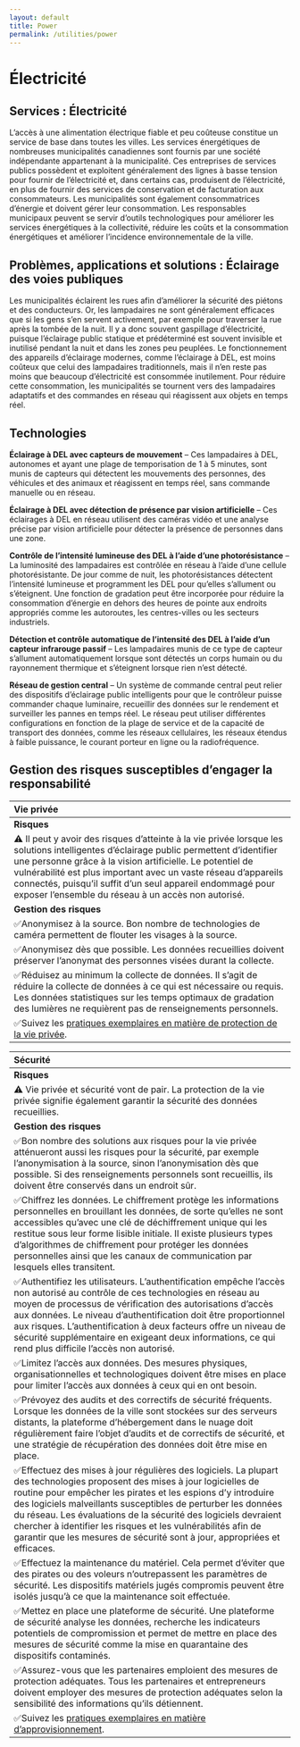 ```yaml
---
layout: default
title: Power
permalink: /utilities/power
---
```


# Électricité

## Services : Électricité

L’accès à une alimentation électrique fiable et peu coûteuse constitue un service de base dans toutes les villes. Les services énergétiques de nombreuses municipalités canadiennes sont fournis par une société indépendante appartenant à la municipalité. Ces entreprises de services publics possèdent et exploitent généralement des lignes à basse tension pour fournir de l’électricité et, dans certains cas, produisent de l’électricité, en plus de fournir des services de conservation et de facturation aux consommateurs. Les municipalités sont également consommatrices d’énergie et doivent gérer leur consommation. Les responsables municipaux peuvent se servir d’outils technologiques pour améliorer les services énergétiques à la collectivité, réduire les coûts et la consommation énergétiques et améliorer l’incidence environnementale de la ville.

## Problèmes, applications et solutions : Éclairage des voies publiques

Les municipalités éclairent les rues afin d’améliorer la sécurité des piétons et des conducteurs. Or, les lampadaires ne sont généralement efficaces que si les gens s’en servent activement, par exemple pour traverser la rue après la tombée de la nuit. Il y a donc souvent gaspillage d’électricité, puisque l’éclairage public statique et prédéterminé est souvent invisible et inutilisé pendant la nuit et dans les zones peu peuplées. Le fonctionnement des appareils d’éclairage modernes, comme l’éclairage à DEL, est moins coûteux que celui des lampadaires traditionnels, mais il n’en reste pas moins que beaucoup d’électricité est consommée inutilement. Pour réduire cette consommation, les municipalités se tournent vers des lampadaires adaptatifs et des commandes en réseau qui réagissent aux objets en temps réel.

## Technologies

**Éclairage à DEL avec capteurs de mouvement** – Ces lampadaires à DEL, autonomes et ayant une plage de temporisation de 1 à 5 minutes, sont munis de capteurs qui détectent les mouvements des personnes, des véhicules et des animaux et réagissent en temps réel, sans commande manuelle ou en réseau.

**Éclairage à DEL avec détection de présence par vision artificielle** – Ces éclairages à DEL en réseau utilisent des caméras vidéo et une analyse précise par vision artificielle pour détecter la présence de personnes dans une zone.

**Contrôle de l’intensité lumineuse des DEL à l’aide d’une photorésistance** – La luminosité des lampadaires est contrôlée en réseau à l’aide d’une cellule photorésistante. De jour comme de nuit, les photorésistances détectent l’intensité lumineuse et programment les DEL pour qu’elles s’allument ou s’éteignent. Une fonction de gradation peut être incorporée pour réduire la consommation d’énergie en dehors des heures de pointe aux endroits appropriés comme les autoroutes, les centres-villes ou les secteurs industriels.

**Détection et contrôle automatique de l’intensité des DEL à l’aide d’un capteur infrarouge passif** – Les lampadaires munis de ce type de capteur s’allument automatiquement lorsque sont détectés un corps humain ou du rayonnement thermique et s’éteignent lorsque rien n’est détecté.

**Réseau de gestion central** – Un système de commande central peut relier des dispositifs d’éclairage public intelligents pour que le contrôleur puisse commander chaque luminaire, recueillir des données sur le rendement et surveiller les pannes en temps réel. Le réseau peut utiliser différentes configurations en fonction de la plage de service et de la capacité de transport des données, comme les réseaux cellulaires, les réseaux étendus à faible puissance, le courant porteur en ligne ou la radiofréquence.

## Gestion des risques susceptibles d’engager la responsabilité

| Vie privée |
| :--- |
| **Risques** |
| ⚠ Il peut y avoir des risques d’atteinte à la vie privée lorsque les solutions intelligentes d’éclairage public permettent d’identifier une personne grâce à la vision artificielle. Le potentiel de vulnérabilité est plus important avec un vaste réseau d’appareils connectés, puisqu’il suffit d’un seul appareil endommagé pour exposer l’ensemble du réseau à un accès non autorisé. |
| **Gestion des risques** |
| ✅Anonymisez à la source. Bon nombre de technologies de caméra permettent de flouter les visages à la source. |
| ✅Anonymisez dès que possible. Les données recueillies doivent préserver l’anonymat des personnes visées durant la collecte. |
| ✅Réduisez au minimum la collecte de données. Il s’agit de réduire la collecte de données à ce qui est nécessaire ou requis. Les données statistiques sur les temps optimaux de gradation des lumières ne requièrent pas de renseignements personnels. |
| ✅Suivez les [pratiques exemplaires en matière de protection de la vie privée](https://cippic-ca.github.io/SmartCityToolkit/privacy.html). |

| Sécurité |
| :--- |
| **Risques** |
| ⚠ Vie privée et sécurité vont de pair. La protection de la vie privée signifie également garantir la sécurité des données recueillies. |
| **Gestion des risques** |
| ✅Bon nombre des solutions aux risques pour la vie privée atténueront aussi les risques pour la sécurité, par exemple l’anonymisation à la source, sinon l’anonymisation dès que possible. Si des renseignements personnels sont recueillis, ils doivent être conservés dans un endroit sûr. |
| ✅Chiffrez les données. Le chiffrement protège les informations personnelles en brouillant les données, de sorte qu’elles ne sont accessibles qu’avec une clé de déchiffrement unique qui les restitue sous leur forme lisible initiale. Il existe plusieurs types d’algorithmes de chiffrement pour protéger les données personnelles ainsi que les canaux de communication par lesquels elles transitent. |
| ✅Authentifiez les utilisateurs. L’authentification empêche l’accès non autorisé au contrôle de ces technologies en réseau au moyen de processus de vérification des autorisations d’accès aux données. Le niveau d’authentification doit être proportionnel aux risques. L’authentification à deux facteurs offre un niveau de sécurité supplémentaire en exigeant deux informations, ce qui rend plus difficile l’accès non autorisé. |
| ✅Limitez l’accès aux données. Des mesures physiques, organisationnelles et technologiques doivent être mises en place pour limiter l’accès aux données à ceux qui en ont besoin. |
| ✅Prévoyez des audits et des correctifs de sécurité fréquents. Lorsque les données de la ville sont stockées sur des serveurs distants, la plateforme d’hébergement dans le nuage doit régulièrement faire l’objet d’audits et de correctifs de sécurité, et une stratégie de récupération des données doit être mise en place. |
| ✅Effectuez des mises à jour régulières des logiciels. La plupart des technologies proposent des mises à jour logicielles de routine pour empêcher les pirates et les espions d’y introduire des logiciels malveillants susceptibles de perturber les données du réseau. Les évaluations de la sécurité des logiciels devraient chercher à identifier les risques et les vulnérabilités afin de garantir que les mesures de sécurité sont à jour, appropriées et efficaces. |
| ✅Effectuez la maintenance du matériel. Cela permet d’éviter que des pirates ou des voleurs n’outrepassent les paramètres de sécurité. Les dispositifs matériels jugés compromis peuvent être isolés jusqu’à ce que la maintenance soit effectuée. |
| ✅Mettez en place une plateforme de sécurité. Une plateforme de sécurité analyse les données, recherche les indicateurs potentiels de compromission et permet de mettre en place des mesures de sécurité comme la mise en quarantaine des dispositifs contaminés. |
| ✅Assurez-vous que les partenaires emploient des mesures de protection adéquates. Tous les partenaires et entrepreneurs doivent employer des mesures de protection adéquates selon la sensibilité des informations qu’ils détiennent. |
| ✅Suivez les [pratiques exemplaires en matière d’approvisionnement](https://cippic-ca.github.io/SmartCityToolkit/procurement.html). |

